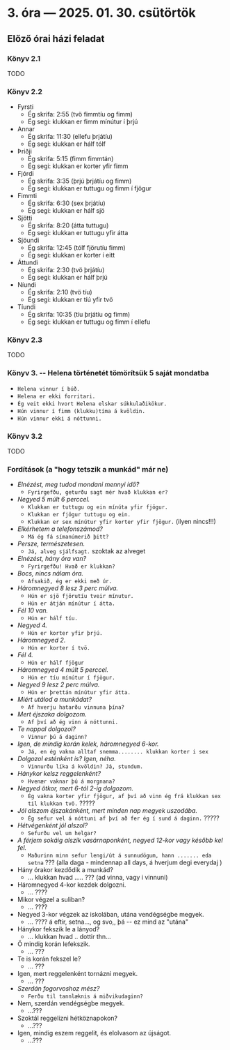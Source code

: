 # 3. óra — 2025. 01. 30. csütörtök

## Előző órai házi feladat

### Könyv 2.1

TODO

### Könyv 2.2

- Fyrsti
  - Ég skrifa: 2:55 (tvö fimmtíu og fimm)
  - Ég segi: klukkan er fimm mínútur í þrjú
- Annar
  - Ég skrifa: 11:30 (ellefu þrjátíu)
  - Ég segi: klukkan er hálf tólf
- Þriðji
  - Ég skrifa: 5:15 (fimm fimmtán)
  - Ég segi: klukkan er korter yfir fimm
- Fjórdi
  - Ég skrifa: 3:35 (þrjú þrjátíu og fimm)
  - Ég segi: klukkan er tuttugu og fimm í fjögur
- Fimmti
  - Ég skrifa: 6:30 (sex þrjátíu)
  - Ég segi: klukkan er hálf sjö
- Sjötti
  - Ég skrifa: 8:20 (átta tuttugu)
  - Ég segi: klukkan er tuttugu yfir átta
- Sjöundi
  - Ég skrifa: 12:45 (tólf fjörutíu fimm)
  - Ég segi: klukkan er korter í eitt
- Áttundi
  - Ég skrifa: 2:30 (tvö þrjátíu)
  - Ég segi: klukkan er hálf þrjú
- Níundi
  - Ég skrifa: 2:10 (tvö tíu)
  - Ég segi: klukkan er tíú yfir tvö
- Tíundi
  - Ég skrifa: 10:35 (tíu þrjátíu og fimm)
  - Ég segi: klukkan er tuttugu og fimm í ellefu

### Könyv 2.3

TODO

### Könyv 3. -- Helena történetét tömörítsük 5 saját mondatba

- `Helena vinnur í búð.`
- `Helena er ekki forritari.`
- `Ég veit ekki hvort Helena elskar súkkulaðikökur.`
- `Hún vinnur í fimm (klukku)tíma á kvöldin.`
- `Hún vinnur ekki á nóttunni.`

### Könyv 3.2

TODO

### Fordítások (a "hogy tetszik a munkád" már ne)

- _Elnézést, meg tudod mondani mennyi idő?_
  - `Fyrirgefðu, geturðu sagt mér hvað klukkan er?`
- _Negyed 5 múlt 6 perccel._
  - `Klukkan er tuttugu og ein mínúta yfir fjögur.`
  - `Klukkan er fjögur tuttugu og ein.`
  - `Klukkan er sex mínútur yfir korter yfir fjögur.` (ilyen nincs!!!)
- _Elkérhetem a telefonszámod?_
  - `Má ég fá símanúmerið þitt?`
- _Persze, természetesen._
  - `Já, alveg sjálfsagt.` szoktak az alveget
- _Elnézést, hány óra van?_
  - `Fyrirgefðu! Hvað er klukkan?`
- _Bocs, nincs nálam óra._
  - `Afsakið, ég er ekki með úr.`
- _Háromnegyed 8 lesz 3 perc múlva._
  - `Hún er sjö fjörutíu tveir mínutur.`
  - `Hún er átján mínútur í átta.`
- _Fél 10 van._
  - `Hún er hálf tíu.`
- _Negyed 4._
  - `Hún er korter yfir þrjú.`
- _Háromnegyed 2._
  - `Hún er korter í tvö.`
- _Fél 4._
  - `Hún er hálf fjögur`
- _Háromnegyed 4 múlt 5 perccel._
  - `Hún er tíu mínútur í fjögur.`
- _Negyed 9 lesz 2 perc múlva._
  - `Hún er þrettán mínútur yfir átta.`
- _Miért utálod a munkádat?_
  - `Af hverju hatarðu vinnuna þína?`
- _Mert éjszaka dolgozom._
  - `Af því að ég vinn á nóttunni.`
- _Te nappal dolgozol?_
  - `Vinnur þú á daginn?`
- _Igen, de mindig korán kelek, háromnegyed 6-kor._
  - `Já, en ég vakna alltaf snemma........ klukkan korter i sex`
- _Dolgozol esténként is? Igen, néha._
  - `Vinnurðu líka á kvöldin? Já, stundum.`
- _Hánykor kelsz reggelenként?_
  - `Hvenær vaknar þú á morgnana?`
- _Negyed ötkor, mert 6-tól 2-ig dolgozom._
  - `Ég vakna korter yfir fjögur, af því að vinn ég frá klukkan sex til klukkan tvö.` ?????
- _Jól alszom éjszakánként, mert minden nap megyek uszodába._
  - `Ég sefur vel á nóttuni af því að fer ég í sund á daginn.` ?????
- _Hétvégenként jól alszol?_
  - `Sefurðu vel um helgar?`
- _A férjem sokáig alszik vasárnaponként, negyed 12-kor vagy később kel fel._
  - `Maðurinn minn sefur lengi/út á sunnudögum, hann ....... eda setna` ??? (alla daga - mindennap all days, á hverjum degi everydaj )
- Hány órakor kezdődik a munkád?
  - ... klukkan hvad ..... ??? (ad vinna, vagy i vinnuni)
- Háromnegyed 4-kor kezdek dolgozni.
  - ... ????
- Mikor végzel a suliban?
  - ... ????
- Negyed 3-kor végzek az iskolában, utána vendégségbe megyek.
  - ... ???? á eftir, setna..., og svo,, þá -- ez mind az "utána"
- Hánykor fekszik le a lányod?
  - ... klukkan hvad .. dottir thn... 
- Ő mindig korán lefekszik.
  - ... ???
- Te is korán fekszel le?
  - ... ???
- Igen, mert reggelenként tornázni megyek.
  - ... ???
- _Szerdán fogorvoshoz mész?_
  - `Ferðu til tannlæknis á miðvikudaginn?`
- Nem, szerdán vendégségbe megyek.
  - ...???
- Szoktál reggelizni hétköznapokon?
  - ...???
- Igen, mindig eszem reggelit, és elolvasom az újságot.
  - ...???
